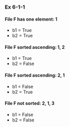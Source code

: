 ### Ex 6-1-1

#### File F has one element: 1
* b1 = True
* b2 = True

#### File F sorted ascending: 1, 2
* b1 = True
* b2 = False

#### File F sorted ascending: 2, 1
* b1 = False
* b2 = True

#### File F not sorted: 2, 1, 3
* b1 = False
* b2 = False
